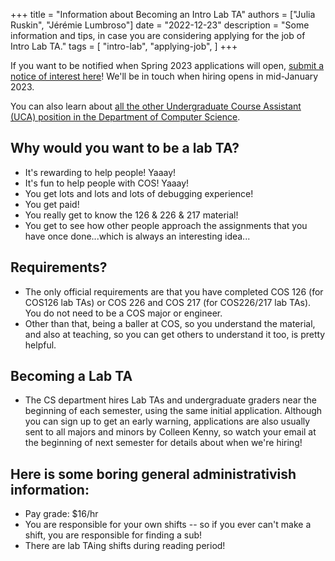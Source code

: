 +++
title = "Information about Becoming an Intro Lab TA"
authors = ["Julia Ruskin", "Jérémie Lumbroso"]
date = "2022-12-23"
description = "Some information and tips, in case you are considering applying for the job of Intro Lab TA."
tags = [
    "intro-lab",
    "applying-job",
]
+++

If you want to be notified when Spring 2023 applications will open, [submit a notice of interest here](https://ugradjobs.cs.princeton.edu/posts/2022-12-02-recruiting-ucas-for-spring-2023/)! We'll be in touch when hiring opens in mid-January 2023.

You can also learn about [all the other Undergraduate Course Assistant (UCA) position in the Department of Computer Science](https://ugradjobs.cs.princeton.edu/docs/applicants/jobs/).

## Why would you want to be a lab TA?

- It's rewarding to help people! Yaaay!
- It's fun to help people with COS! Yaaay!
- You get lots and lots and lots of debugging experience!
- You get paid!
- You really get to know the 126 & 226 & 217 material!
- You get to see how other people approach the assignments that you have once done...which is always an interesting idea...

## Requirements?

- The only official requirements are that you have completed COS 126 (for COS126 lab TAs) or COS 226 and COS 217 (for COS226/217 lab TAs). You do not need to be a COS major or engineer.
- Other than that, being a baller at COS, so you understand the material, and also at teaching, so you can get others to understand it too, is pretty helpful.

## Becoming a Lab TA

- The CS department hires Lab TAs and undergraduate graders near the beginning of each semester, using the same initial application. Although you can sign up to get an early warning, applications are also usually sent to all majors and minors by Colleen Kenny, so watch your email at the beginning of next semester for details about when we're hiring!

## Here is some boring general administrativish information:

- Pay grade: $16/hr
- You are responsible for your own shifts -- so if you ever can't make a shift, you are responsible for finding a sub!
- There are lab TAing shifts during reading period!

